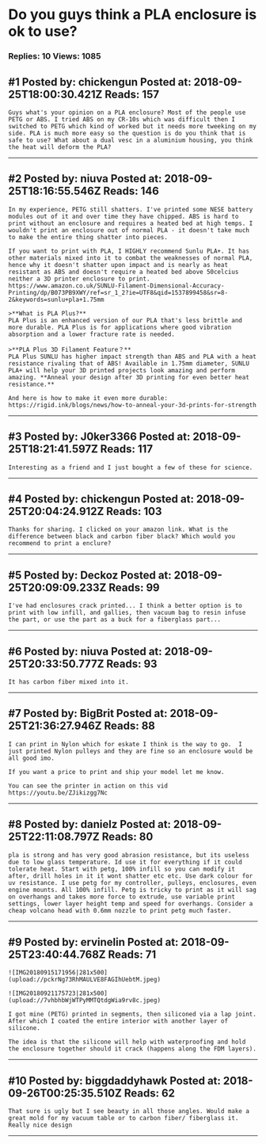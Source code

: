 # Do you guys think a PLA enclosure is ok to use?

### Replies: 10 Views: 1085

## \#1 Posted by: chickengun Posted at: 2018-09-25T18:00:30.421Z Reads: 157

```
Guys what's your opinion on a PLA enclosure? Most of the people use PETG or ABS. I tried ABS on my CR-10s which was difficult then I switched to PETG which kind of worked but it needs more tweeking on my side. PLA is much more easy so the question is do you think that is safe to use? What about a dual vesc in a aluminium housing, you think the heat will deform the PLA?
```

---
## \#2 Posted by: niuva Posted at: 2018-09-25T18:16:55.546Z Reads: 146

```
In my experience, PETG still shatters. I've printed some NESE battery modules out of it and over time they have chipped. ABS is hard to print without an enclosure and requires a heated bed at high temps. I wouldn't print an enclosure out of normal PLA - it doesn't take much to make the entire thing shatter into pieces. 

If you want to print with PLA, I HIGHLY recommend Sunlu PLA+. It has other materials mixed into it to combat the weaknesses of normal PLA, hence why it doesn't shatter upon impact and is nearly as heat resistant as ABS and doesn't require a heated bed above 50celcius neither a 3D printer enclosure to print.
https://www.amazon.co.uk/SUNLU-Filament-Dimensional-Accuracy-Printing/dp/B073PB9XWY/ref=sr_1_2?ie=UTF8&qid=1537899458&sr=8-2&keywords=sunlu+pla+1.75mm

>**What is PLA Plus?**
PLA Plus is an enhanced version of our PLA that's less brittle and more durable. PLA Plus is for applications where good vibration absorption and a lower fracture rate is needed.

>**PLA Plus 3D Filament Feature？**
PLA Plus SUNLU has higher impact strength than ABS and PLA with a heat resistance rivaling that of ABS! Available in 1.75mm diameter, SUNLU PLA+ will help your 3D printed projects look amazing and perform amazing. **Anneal your design after 3D printing for even better heat resistance.**

And here is how to make it even more durable: https://rigid.ink/blogs/news/how-to-anneal-your-3d-prints-for-strength
```

---
## \#3 Posted by: J0ker3366 Posted at: 2018-09-25T18:21:41.597Z Reads: 117

```
Interesting as a friend and I just bought a few of these for science.
```

---
## \#4 Posted by: chickengun Posted at: 2018-09-25T20:04:24.912Z Reads: 103

```
Thanks for sharing. I clicked on your amazon link. What is the difference between black and carbon fiber black? Which would you recommend to print a enclure?
```

---
## \#5 Posted by: Deckoz Posted at: 2018-09-25T20:09:09.233Z Reads: 99

```
I've had enclosures crack printed... I think a better option is to print with low infill, and gallies, then vacuum bag to resin infuse the part, or use the part as a buck for a fiberglass part...
```

---
## \#6 Posted by: niuva Posted at: 2018-09-25T20:33:50.777Z Reads: 93

```
It has carbon fiber mixed into it.
```

---
## \#7 Posted by: BigBrit Posted at: 2018-09-25T21:36:27.946Z Reads: 88

```
I can print in Nylon which for eskate I think is the way to go.  I just printed Nylon pulleys and they are fine so an enclosure would be all good imo.

If you want a price to print and ship your model let me know.

You can see the printer in action on this vid
https://youtu.be/ZJikizgg7Nc
```

---
## \#8 Posted by: danielz Posted at: 2018-09-25T22:11:08.797Z Reads: 80

```
pla is strong and has very good abrasion resistance, but its useless due to low glass temperature. Id use it for everything if it could tolerate heat. Start with petg, 100% infill so you can modify it after, drill holes in it it wont shatter etc etc. Use dark colour for uv resistance. I use petg for my controller, pulleys, enclosures, even engine mounts. All 100% infill. Petg is tricky to print as it will sag on overhangs and takes more force to extrude, use variable print settings, lower layer height temp and speed for overhangs. Consider a cheap volcano head with 0.6mm nozzle to print petg much faster.
```

---
## \#9 Posted by: ervinelin Posted at: 2018-09-25T23:40:44.768Z Reads: 71

```
![IMG20180915171956|281x500](upload://pckrNg73RhMAULVE8FAGIhUebtM.jpeg) 

![IMG20180921175723|281x500](upload://7vhbhbWjWTPyMMTQtdgWia9rv8c.jpeg) 

I got mine (PETG) printed in segments, then siliconed via a lap joint. After which I coated the entire interior with another layer of silicone.

The idea is that the silicone will help with waterproofing and hold the enclosure together should it crack (happens along the FDM layers).
```

---
## \#10 Posted by: biggdaddyhawk Posted at: 2018-09-26T00:25:35.510Z Reads: 62

```
That sure is ugly but I see beauty in all those angles. Would make a great mold for my vacuum table or to carbon fiber/ fiberglass it. Really nice design
```

---

